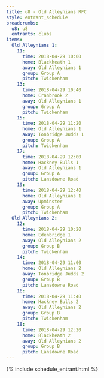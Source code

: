 ```yaml
---
title: u8 - Old Alleynians RFC
style: entrant_schedule
breadcrumbs:
  u8: u8
  entrants: clubs
items:
  Old Alleynians 1:
    11:
      time: 2018-04-29 10:00
      home: Blackheath 1
      away: Old Alleynians 1
      group: Group A
      pitch: Twickenham
    13:
      time: 2018-04-29 10:40
      home: Cranbrook 2
      away: Old Alleynians 1
      group: Group A
      pitch: Twickenham
    15:
      time: 2018-04-29 11:20
      home: Old Alleynians 1
      away: Tonbridge Judds 1
      group: Group A
      pitch: Twickenham
    17:
      time: 2018-04-29 12:00
      home: Hackney Bulls 1
      away: Old Alleynians 1
      group: Group A
      pitch: Lansdowne Road
    19:
      time: 2018-04-29 12:40
      home: Old Alleynians 1
      away: Upminster
      group: Group A
      pitch: Twickenham
  Old Alleynians 2:
    12:
      time: 2018-04-29 10:20
      home: Edenbridge 1
      away: Old Alleynians 2
      group: Group B
      pitch: Twickenham
    14:
      time: 2018-04-29 11:00
      home: Old Alleynians 2
      away: Tonbridge Judds 2
      group: Group B
      pitch: Lansdowne Road
    16:
      time: 2018-04-29 11:40
      home: Hackney Bulls 2
      away: Old Alleynians 2
      group: Group B
      pitch: Twickenham
    18:
      time: 2018-04-29 12:20
      home: Blackheath 2
      away: Old Alleynians 2
      group: Group B
      pitch: Lansdowne Road
---
```


{% include schedule_entrant.html %}
